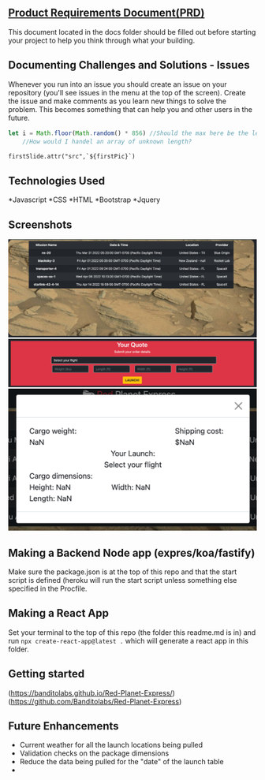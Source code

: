 ## [Product Requirements Document(PRD)](./docs/prd.md)

This document located in the docs folder should be filled out before starting your project to help you think through what your building. 

## Documenting Challenges and Solutions - Issues

Whenever you run into an issue you should create an issue on your repository (you'll see issues in the menu at the top of the screen). Create the issue and make comments as you learn new things to solve the problem. This becomes something that can help you and other users in the future.
``` javascript
let i = Math.floor(Math.random() * 856) //Should the max here be the length value of the array? 
    //How would I handel an array of unknown length?
```
``` jquery
firstSlide.attr("src",`${firstPic}`) 
```

## Technologies Used

*Javascript
*CSS
*HTML
*Bootstrap
*Jquery


## Screenshots

![Carousel and Table](assets/Red_Planet_Express.png?raw=true)
![Quote](assets/Red_Planet_Express-2.png?raw=true)
![Modal](assets/Red_Planet_Express-3.png)


## Making a Backend Node app (expres/koa/fastify)

Make sure the package.json is at the top of this repo and that the start script is defined (heroku will run the start script unless something else specified in the Procfile.

## Making a React App

Set your terminal to the top of this repo (the folder this readme.md is in) and run `npx create-react-app@latest .` which will generate a react app in this folder.

## Getting started
(https://banditolabs.github.io/Red-Planet-Express/)
(https://github.com/Banditolabs/Red-Planet-Express)

## Future Enhancements

- Current weather for all the launch locations being pulled
- Validation checks on the package dimensions
- Reduce the data being pulled for the "date" of the launch table
- 
